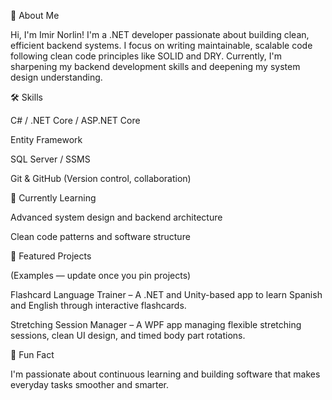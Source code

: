 👋 About Me

Hi, I'm Imir Norlin!
I'm a .NET developer passionate about building clean, efficient backend systems. I focus on writing maintainable, scalable code following clean code principles like SOLID and DRY.
Currently, I'm sharpening my backend development skills and deepening my system design understanding.

🛠️ Skills

C# / .NET Core / ASP.NET Core

Entity Framework

SQL Server / SSMS

Git & GitHub (Version control, collaboration)

🚀 Currently Learning

Advanced system design and backend architecture

Clean code patterns and software structure

📂 Featured Projects

(Examples — update once you pin projects)

Flashcard Language Trainer – A .NET and Unity-based app to learn Spanish and English through interactive flashcards.

Stretching Session Manager – A WPF app managing flexible stretching sessions, clean UI design, and timed body part rotations.

🧠 Fun Fact

I'm passionate about continuous learning and building software that makes everyday tasks smoother and smarter.

